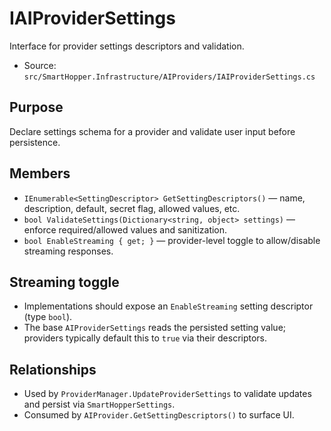 # IAIProviderSettings

Interface for provider settings descriptors and validation.

- Source: `src/SmartHopper.Infrastructure/AIProviders/IAIProviderSettings.cs`

## Purpose

Declare settings schema for a provider and validate user input before persistence.

## Members

- `IEnumerable<SettingDescriptor> GetSettingDescriptors()` — name, description, default, secret flag, allowed values, etc.
- `bool ValidateSettings(Dictionary<string, object> settings)` — enforce required/allowed values and sanitization.
- `bool EnableStreaming { get; }` — provider-level toggle to allow/disable streaming responses.

## Streaming toggle

- Implementations should expose an `EnableStreaming` setting descriptor (type `bool`).
- The base `AIProviderSettings` reads the persisted setting value; providers typically default this to `true` via their descriptors.

## Relationships

- Used by `ProviderManager.UpdateProviderSettings` to validate updates and persist via `SmartHopperSettings`.
- Consumed by `AIProvider.GetSettingDescriptors()` to surface UI.
